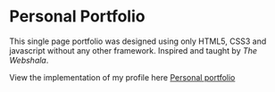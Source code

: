 # Personal Portfolio
This single page portfolio was designed using only HTML5, CSS3 and javascript without any other framework.
Inspired and taught by *The Webshala*.

View the implementation of my profile here [Personal portfolio](https://toyinolawale.github.io/Personal-Portfolio/)
